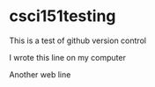 # csci151testing

This is a test of github version control

I wrote this line on my computer

Another web line
